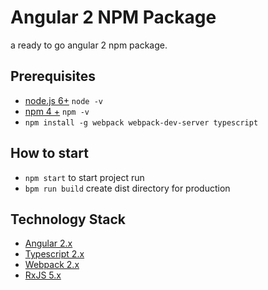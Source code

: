 # Angular 2 NPM Package

a ready to go angular 2 npm package.

## Prerequisites 
- [node.js 6+](https://nodejs.org/en/)  `node -v`
- [npm 4 +](https://www.npmjs.com/) `npm -v`
- `npm install -g webpack webpack-dev-server typescript`

 ##  How to start
 - `npm start` to start project run
 - `bpm run build` create dist directory for production

 ## Technology Stack
 - [Angular 2.x](https://angular.io/)
 - [Typescript 2.x](https://www.typescriptlang.org/)
 - [Webpack 2.x](https://webpack.js.org/)
 - [RxJS 5.x](http://reactivex.io/rxjs/)
 
